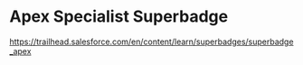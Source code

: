 # Apex Specialist Superbadge

https://trailhead.salesforce.com/en/content/learn/superbadges/superbadge_apex
